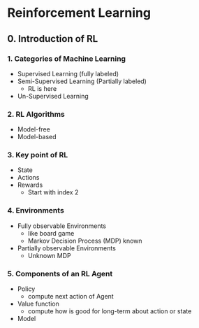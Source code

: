 # Reinforcement Learning 

## 0. Introduction of RL 

### 1. Categories of Machine Learning
- Supervised Learning (fully labeled)
- Semi-Supervised Learning (Partially labeled)
    - RL is here 
- Un-Supervised Learning 

### 2. RL Algorithms
- Model-free 
- Model-based 

### 3. Key point of RL 
- State 
- Actions
- Rewards 
    - Start with index 2 

### 4. Environments
- Fully observable Environments
    - like board game 
    - Markov Decision Process (MDP) known
- Partially observable Environments
    - Unknown MDP 

### 5. Components of an RL Agent
- Policy
    - compute next action of Agent
- Value function
    - compute how is good for long-term about action or state
- Model 